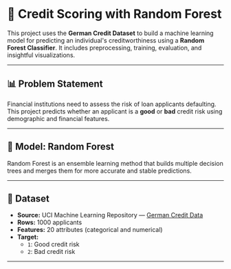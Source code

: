 # 🏦 Credit Scoring with Random Forest

This project uses the **German Credit Dataset** to build a machine learning model for predicting an individual's creditworthiness using a **Random Forest Classifier**. It includes preprocessing, training, evaluation, and insightful visualizations.

---

## 📊 Problem Statement

Financial institutions need to assess the risk of loan applicants defaulting. This project predicts whether an applicant is a **good** or **bad** credit risk using demographic and financial features.

---

## 🧠 Model: Random Forest

Random Forest is an ensemble learning method that builds multiple decision trees and merges them for more accurate and stable predictions.

---

## 📁 Dataset

- **Source:** UCI Machine Learning Repository — [German Credit Data](https://archive.ics.uci.edu/ml/datasets/statlog+(german+credit+data))
- **Rows:** 1000 applicants  
- **Features:** 20 attributes (categorical and numerical)  
- **Target:**  
  - `1`: Good credit risk  
  - `2`: Bad credit risk

---


